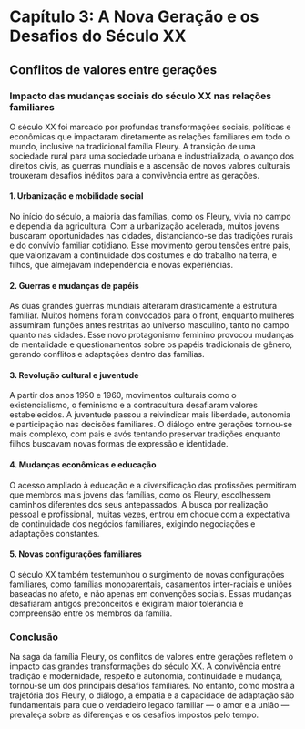 # Capítulo 3: A Nova Geração e os Desafios do Século XX

## Conflitos de valores entre gerações

### Impacto das mudanças sociais do século XX nas relações familiares

O século XX foi marcado por profundas transformações sociais, políticas e econômicas que impactaram diretamente as relações familiares em todo o mundo, inclusive na tradicional família Fleury. A transição de uma sociedade rural para uma sociedade urbana e industrializada, o avanço dos direitos civis, as guerras mundiais e a ascensão de novos valores culturais trouxeram desafios inéditos para a convivência entre as gerações.

#### 1. **Urbanização e mobilidade social**

No início do século, a maioria das famílias, como os Fleury, vivia no campo e dependia da agricultura. Com a urbanização acelerada, muitos jovens buscaram oportunidades nas cidades, distanciando-se das tradições rurais e do convívio familiar cotidiano. Esse movimento gerou tensões entre pais, que valorizavam a continuidade dos costumes e do trabalho na terra, e filhos, que almejavam independência e novas experiências.

#### 2. **Guerras e mudanças de papéis**

As duas grandes guerras mundiais alteraram drasticamente a estrutura familiar. Muitos homens foram convocados para o front, enquanto mulheres assumiram funções antes restritas ao universo masculino, tanto no campo quanto nas cidades. Esse novo protagonismo feminino provocou mudanças de mentalidade e questionamentos sobre os papéis tradicionais de gênero, gerando conflitos e adaptações dentro das famílias.

#### 3. **Revolução cultural e juventude**

A partir dos anos 1950 e 1960, movimentos culturais como o existencialismo, o feminismo e a contracultura desafiaram valores estabelecidos. A juventude passou a reivindicar mais liberdade, autonomia e participação nas decisões familiares. O diálogo entre gerações tornou-se mais complexo, com pais e avós tentando preservar tradições enquanto filhos buscavam novas formas de expressão e identidade.

#### 4. **Mudanças econômicas e educação**

O acesso ampliado à educação e a diversificação das profissões permitiram que membros mais jovens das famílias, como os Fleury, escolhessem caminhos diferentes dos seus antepassados. A busca por realização pessoal e profissional, muitas vezes, entrou em choque com a expectativa de continuidade dos negócios familiares, exigindo negociações e adaptações constantes.

#### 5. **Novas configurações familiares**

O século XX também testemunhou o surgimento de novas configurações familiares, como famílias monoparentais, casamentos inter-raciais e uniões baseadas no afeto, e não apenas em convenções sociais. Essas mudanças desafiaram antigos preconceitos e exigiram maior tolerância e compreensão entre os membros da família.

### **Conclusão**

Na saga da família Fleury, os conflitos de valores entre gerações refletem o impacto das grandes transformações do século XX. A convivência entre tradição e modernidade, respeito e autonomia, continuidade e mudança, tornou-se um dos principais desafios familiares. No entanto, como mostra a trajetória dos Fleury, o diálogo, a empatia e a capacidade de adaptação são fundamentais para que o verdadeiro legado familiar — o amor e a união — prevaleça sobre as diferenças e os desafios impostos pelo tempo.
